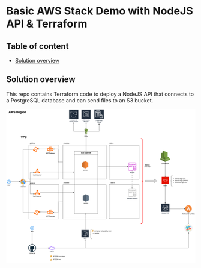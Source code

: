 # Basic AWS Stack Demo with NodeJS API & Terraform

## Table of content

   * [Solution overview](#solution-overview)


## Solution overview

This repo contains Terraform code to deploy a NodeJS API that connects to a PostgreSQL database and can send files to an S3 bucket.

<p align="center">
  <img src="docs/solution.png"/>
</p>

